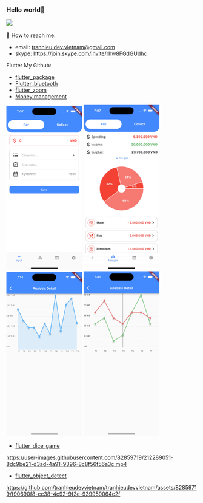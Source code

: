 ### Hello world👋
![](https://github-readme-stats.vercel.app/api?username=tranhieudevvietnam&count_private=true&show_icons=true&theme=radical)


💬 How to reach me:
 - email: tranhieu.dev.vietnam@gmail.com
 - skype: https://join.skype.com/invite/rhw8FGdGUdhc

Flutter My Github: 
  * [flutter_package][flutter_package_demo] 
  * [Flutter_bluetooth][flutter_bluetooth_demo] 
  * [flutter_zoom][flutter_zoom_demo] 
  * [Money management][money_management_demo] 
 <p float="left">
 <img src="https://github.com/tranhieudevvietnam/flutter-money-management/blob/main/docs/images/image1.png" width="200">
 <img src="https://github.com/tranhieudevvietnam/flutter-money-management/blob/main/docs/images/image_analysis.gif" width="200">
 <img src="https://github.com/tranhieudevvietnam/flutter-money-management/blob/main/docs/images/image2.png" width="200">
 <img src="https://github.com/tranhieudevvietnam/flutter-money-management/blob/main/docs/images/image3.png" width="200">
 </p>
 
  * [flutter_dice_game][flutter_dice_game_demo] 

 https://user-images.githubusercontent.com/82859719/212289051-8dc9be21-d3ad-4a91-9396-8c8f56f56a3c.mp4
 
  * [flutter_object_detect][flutter_object_detect_demo]

https://github.com/tranhieudevvietnam/tranhieudevvietnam/assets/82859719/f90690f8-cc38-4c92-9f3e-939959064c2f




[flutter_package_demo]:<https://github.dev/tranhieudevvietnam/flutter-packages>
[flutter_bluetooth_demo]:<https://github.dev/tranhieudevvietnam/flutter-packages/tree/main/flutter_blue>
[flutter_zoom_demo]:<https://github.dev/tranhieudevvietnam/flutter-packages/tree/main/flutter_zoom>
[money_management_demo]:<https://github.dev/tranhieudevvietnam/flutter-money-management>
[flutter_dice_game_demo]:<https://github.dev/tranhieudevvietnam/flutter_dice_game>
[flutter_object_detect_demo]:<https://github.dev/tranhieudevvietnam/flutter_object_detect> 

